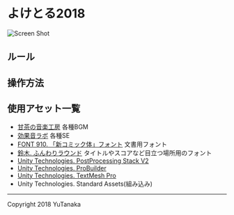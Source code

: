 # よけとる2018
![Screen Shot](Docs/img00.png)

## ルール

## 操作方法

## 使用アセット一覧
- [甘茶の音楽工房](http://amachamusic.chagasi.com/) 各種BGM
- [効果音ラボ](https://soundeffect-lab.info/) 各種SE
- [FONT 910. 「新コミック体」フォント](http://www.font910.jp/font-list/conposite-comic.html) 文書用フォント
- [鈴木. ふんわりラウンド](http://suzukimemo.com/post-1302) タイトルやスコアなど目立つ場所用のフォント
- [Unity Technologies. PostProcessing Stack V2](https://github.com/Unity-Technologies/PostProcessing)
- [Unity Technologies. ProBuilder](https://assetstore.unity.com/packages/tools/modeling/probuilder-111418)
- [Unity Technologies. TextMesh Pro](https://assetstore.unity.com/packages/essentials/beta-projects/textmesh-pro-84126)
- Unity Technologies. Standard Assets(組み込み)

---
Copyright 2018 YuTanaka
